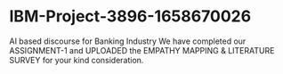# IBM-Project-3896-1658670026
AI based discourse for Banking Industry
We have completed our ASSIGNMENT-1 and UPLOADED the EMPATHY MAPPING & LITERATURE SURVEY for your kind consideration.
